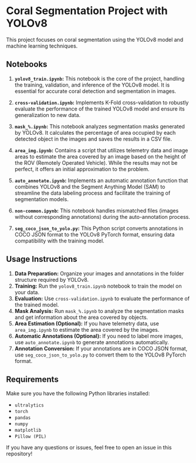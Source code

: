 # Coral Segmentation Project with YOLOv8

This project focuses on coral segmentation using the YOLOv8 model and machine learning techniques.

## Notebooks

1. **`yolov8_train.ipynb`:** This notebook is the core of the project, handling the training, validation, and inference of the YOLOv8 model. It is essential for accurate coral detection and segmentation in images.

2. **`cross-validation.ipynb`:** Implements K-Fold cross-validation to robustly evaluate the performance of the trained YOLOv8 model and ensure its generalization to new data.

3. **`mask_%.ipynb`:** This notebook analyzes segmentation masks generated by YOLOv8. It calculates the percentage of area occupied by each detected object in the images and saves the results in a CSV file.

4. **`area_img.ipynb`:** Contains a script that utilizes telemetry data and image areas to estimate the area covered by an image based on the height of the ROV (Remotely Operated Vehicle). While the results may not be perfect, it offers an initial approximation to the problem.

5. **`auto_annotate.ipynb`:** Implements an automatic annotation function that combines YOLOv8 and the Segment Anything Model (SAM) to streamline the data labeling process and facilitate the training of segmentation models.

6. **`non-common.ipynb`:** This notebook handles mismatched files (images without corresponding annotations) during the auto-annotation process.

7. **`seg_coco_json_to_yolo.py`:** This Python script converts annotations in COCO JSON format to the YOLOv8 PyTorch format, ensuring data compatibility with the training model.

## Usage Instructions

1. **Data Preparation:** Organize your images and annotations in the folder structure required by YOLOv8.
2. **Training:** Run the `yolov8_train.ipynb` notebook to train the model on your data.
3. **Evaluation:** Use `cross-validation.ipynb` to evaluate the performance of the trained model.
4. **Mask Analysis:** Run `mask_%.ipynb` to analyze the segmentation masks and get information about the area covered by objects.
5. **Area Estimation (Optional):** If you have telemetry data, use `area_img.ipynb` to estimate the area covered by the images.
6. **Automatic Annotations (Optional):** If you need to label more images, use `auto_annotate.ipynb` to generate annotations automatically.
7. **Annotation Conversion:** If your annotations are in COCO JSON format, use `seg_coco_json_to_yolo.py` to convert them to the YOLOv8 PyTorch format.

## Requirements

Make sure you have the following Python libraries installed:

- `ultralytics`
- `torch`
- `pandas`
- `numpy`
- `matplotlib`
- `Pillow (PIL)`

If you have any questions or issues, feel free to open an issue in this repository!
